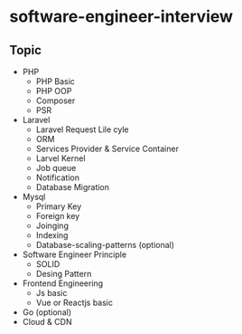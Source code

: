 # software-engineer-interview

## Topic
- PHP
  * PHP Basic
  * PHP OOP
  * Composer 
  * PSR
- Laravel
  * Laravel Request Lile cyle
  * ORM
  * Services Provider & Service Container
  * Larvel Kernel
  * Job queue
  * Notification
  * Database Migration
- Mysql
  * Primary Key
  * Foreign key
  * Joinging 
  * Indexing 
  * Database-scaling-patterns (optional)
- Software Engineer Principle
  * SOLID
  * Desing Pattern
- Frontend Engineering
  * Js basic 
  * Vue or Reactjs basic
- Go (optional)
- Cloud & CDN 
